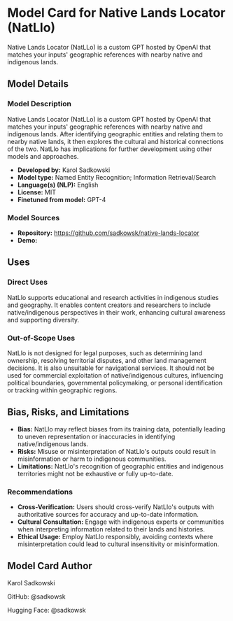 # Model Card for Native Lands Locator (NatLlo)
Native Lands Locator (NatLLo) is a custom GPT hosted by OpenAI that matches your inputs' geographic references with nearby native and indigenous lands.

## Model Details

### Model Description
Native Lands Locator (NatLLo) is a custom GPT hosted by OpenAI that matches your inputs' geographic references with nearby native and indigenous lands. After identifying geographic entities and relating them to nearby native lands, it then explores the cultural and historical connections of the two. NatLlo has implications for further development using other models and approaches.
- **Developed by:** Karol Sadkowski
- **Model type:** Named Entity Recognition; Information Retrieval/Search
- **Language(s) (NLP):** English
- **License:** MIT
- **Finetuned from model:** GPT-4

### Model Sources
- **Repository:** https://github.com/sadkowsk/native-lands-locator
- **Demo:** 

## Uses

### Direct Uses
NatLlo supports educational and research activities in indigenous studies and geography. It enables content creators and researchers to include native/indigenous perspectives in their work, enhancing cultural awareness and supporting diversity.

### Out-of-Scope Uses
NatLlo is not designed for legal purposes, such as determining land ownership, resolving territorial disputes, and other land management decisions. It is also unsuitable for navigational services. It should not be used for commercial exploitation of native/indigenous cultures, influencing political boundaries, governmental policymaking, or personal identification or tracking within geographic regions.

## Bias, Risks, and Limitations
- **Bias:** NatLlo may reflect biases from its training data, potentially leading to uneven representation or inaccuracies in identifying native/indigenous lands.
- **Risks:** Misuse or misinterpretation of NatLlo's outputs could result in misinformation or harm to indigenous communities.
- **Limitations:** NatLlo's recognition of geographic entities and indigenous territories might not be exhaustive or fully up-to-date.

### Recommendations
- **Cross-Verification:** Users should cross-verify NatLlo's outputs with authoritative sources for accuracy and up-to-date information.
- **Cultural Consultation:** Engage with indigenous experts or communities when interpreting information related to their lands and histories.
- **Ethical Usage:** Employ NatLlo responsibly, avoiding contexts where misinterpretation could lead to cultural insensitivity or misinformation.

## Model Card Author
Karol Sadkowski

GitHub: @sadkowsk

Hugging Face: @sadkowsk
